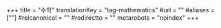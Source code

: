 +++
title = "수학"
translationKey = "tag-mathematics"
#url = ""
#aliases = [""]
#relcanonical = ""
#redirectto = ""
metarobots = "noindex"
+++
